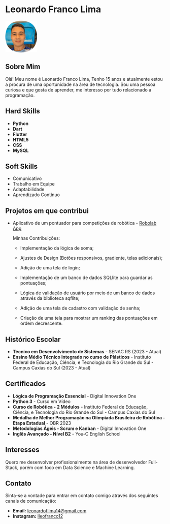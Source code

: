 # Leonardo Franco Lima

![My Photo](/assets/img-rounded.png)

## Sobre Mim

Olá! Meu nome é Leonardo Franco Lima, Tenho 15 anos e atualmente estou a procura de uma oportunidade na área de tecnologia. Sou uma pessoa curiosa e que gosta de aprender, me interesso por tudo relacionado a programação.

## Hard Skills

- **Python**
- **Dart**
- **Flutter**
- **HTML5**
- **CSS**
- **MySQL**

## Soft Skills

- Comunicativo
- Trabalho em Equipe
- Adaptabilidade
- Aprendizado Contínuo

## Projetos em que contribui

- Aplicativo de um pontuador para competições de robótica - [Robolab App](https://github.com/coimbrox/pontuador_robolab)
  
  Minhas Contribuições:
  - Implementação da lógica de soma;
  
  - Ajustes de Design (Botões responsivos, gradiente, telas adicionais);
    
  - Adição de uma tela de login;
    
  - Implementação de um banco de dados SQLlite para guardar as pontuações;
    
  - Lógica de validação de usuário por meio de um banco de dados através da biblioteca sqflite;
    
  - Adição de uma tela de cadastro com validação de senha;
    
  - Criação de uma tela para mostrar um ranking das pontuações em ordem decrescente.

## Histórico Escolar

- **Técnico em Desenvolvimento de Sistemas** - SENAC RS (2023 - Atual)
- **Ensino Médio Técnico Integrado no curso de Plásticos** - Instituto Federal de Educação, Ciência, e Tecnologia do Rio Grande do Sul - Campus Caxias do Sul (2023 - Atual)

## Certificados

- **Lógica de Programação Essencial** - Digital Innovation One
- **Python 3** - Curso em Vídeo
- **Curso de Robótica - 2 Módulos** - Instituto Federal de Educação, Ciência, e Tecnologia do Rio Grande do Sul - Campus Caxias do Sul
- **Medalha de Melhor Programação na Olímpiada Brasileira de Robótica - Etapa Estadual** - OBR 2023
- **Metodologias Ágeis - Scrum e Kanban** - Digital Innovation One
- **Inglês Avançado - Nível B2** - You-C English School

## Interesses

Quero me desenvolver profissionalmente na área de desenvolvedor Full-Stack, porém com foco em Data Science e Machine Learning.

## Contato

Sinta-se a vontade para entrar em contato comigo através dos seguintes canais de comunicação:

- **Email:** <leonardoflima14@gmail.com>
- **Instagram:** [lleofranco12](https://www.instagram.com/lleofranco12/)

